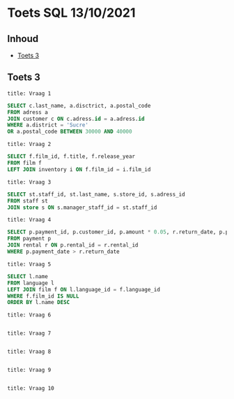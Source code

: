 # Toets SQL 13/10/2021

## Inhoud

- [Toets 3](#Toets%203)

## Toets 3

```ad-quote
title: Vraag 1

```

```sql
SELECT c.last_name, a.disctrict, a.postal_code
FROM adress a
JOIN customer c ON c.adress.id = a.adress.id
WHERE a.district = 'Sucre'
OR a.postal_code BETWEEN 30000 AND 40000
```

```ad-quote
title: Vraag 2

```

```sql
SELECT f.film_id, f.title, f.release_year
FROM film f 
LEFT JOIN inventory i ON f.film_id = i.film_id
```

```ad-quote
title: Vraag 3

```

```sql
SELECT st.staff_id, st.last_name, s.store_id, s.adress_id
FROM staff st
JOIN store s ON s.manager_staff_id = st.staff_id
```

```ad-quote
title: Vraag 4

```

```sql
SELECT p.payment_id, p.customer_id, p.amount * 0.05, r.return_date, p.payment_date
FROM payment p
JOIN rental r ON p.rental_id = r.rental_id
WHERE p.payment_date > r.return_date
```

```ad-quote
title: Vraag 5

```

```sql
SELECT l.name
FROM language l
LEFT JOIN film f ON l.language_id = f.language_id
WHERE f.film_id IS NULL
ORDER BY l.name DESC
```

```ad-quote
title: Vraag 6

```

```sql

```

```ad-quote
title: Vraag 7

```

```sql

```

```ad-quote
title: Vraag 8

```

```sql

```

```ad-quote
title: Vraag 9
```

```sql

```

```ad-quote
title: Vraag 10

```

```sql

```